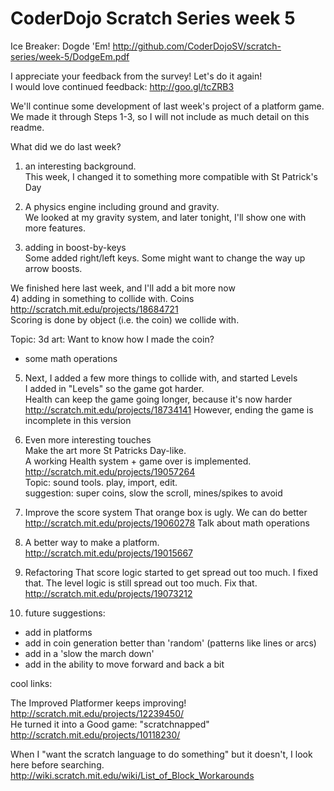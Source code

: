CoderDojo Scratch Series week 5
========================

Ice Breaker: Dogde 'Em!  http://github.com/CoderDojoSV/scratch-series/week-5/DodgeEm.pdf


I appreciate your feedback from the survey!  Let's do it again!<br>
I would love continued feedback: http://goo.gl/tcZRB3

We'll continue some development of last week's project of a platform game. <br>
We made it through Steps 1-3, so I will not include as much detail on this readme.

What did we do last week?<br>
1) an interesting background.  <br>
This week, I changed it to something more compatible with St Patrick's Day

2) A physics engine including ground and gravity.<br>
We looked at my gravity system, and later tonight, I'll show one with more features.

3) adding in boost-by-keys<br>
Some added right/left keys.  Some might want to change the way up arrow boosts.

We finished here last week, and I'll add a bit more now<br>
4) adding in something to collide with.  Coins<br>
http://scratch.mit.edu/projects/18684721<br>
Scoring is done by object (i.e. the coin) we collide with.  

Topic: 3d art: Want to know how I made the coin?<br>
- some math operations<br>
 
5) Next, I added a few more things to collide with, and started Levels<br>
I added in "Levels" so the game got harder.<br>
Health can keep the game going longer, because it's now harder<br>
http://scratch.mit.edu/projects/18734141
However, ending the game is incomplete in this version

6) Even more interesting touches<br>
Make the art more St Patricks Day-like.<br>
A working Health system + game over is implemented.<br>
http://scratch.mit.edu/projects/19057264<br>
Topic: sound tools.  play, import, edit.<br>
suggestion: super coins, slow the scroll, mines/spikes to avoid

7) Improve the score system
That orange box is ugly.  We can do better<br>
http://scratch.mit.edu/projects/19060278
Talk about math operations

8) A better way to make a platform.
http://scratch.mit.edu/projects/19015667

9) Refactoring
That score logic started to get spread out too much.  I fixed that.
The level logic is still spread out too much.  Fix that.<br>
http://scratch.mit.edu/projects/19073212

10) future suggestions: 
- add in platforms
- add in coin generation better than 'random' (patterns like lines or arcs)
- add in a 'slow the march down'
- add in the ability to move forward and back a bit


cool links:

The Improved Platformer keeps improving!  http://scratch.mit.edu/projects/12239450/ <br>
He turned it into a Good game: "scratchnapped"  http://scratch.mit.edu/projects/10118230/ <br>

When I "want the scratch language to do something" but it doesn't, I look here before searching. http://wiki.scratch.mit.edu/wiki/List_of_Block_Workarounds